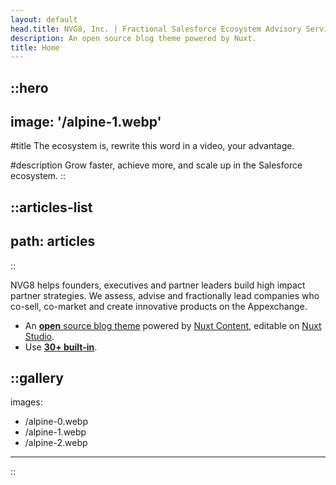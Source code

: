 ```yaml
---
layout: default
head.title: NVG8, Inc. | Fractional Salesforce Ecosystem Advisory Services
description: An open source blog theme powered by Nuxt.
title: Home
---
```


::hero
---
image: '/alpine-1.webp'
---
#title
The ecosystem is, rewrite this word in a video, your advantage.

#description
Grow faster, achieve more, and scale up in the Salesforce ecosystem.
::

::articles-list
---
path: articles
---
::

NVG8 helps founders, executives and partner leaders build high impact partner strategies. We assess, advise and fractionally lead companies who co-sell, co-market and create innovative products on the Appexchange.


- An [**open** source blog theme](https://github.com/nuxt-themes/alpine) powered by [Nuxt Content](https://content.nuxtjs.org), editable on [Nuxt Studio](https://nuxt.studio).
- Use [**30+ built-in**](https://elements.nuxt.space).


::gallery
---
images:
  - /alpine-0.webp
  - /alpine-1.webp
  - /alpine-2.webp
---
::
